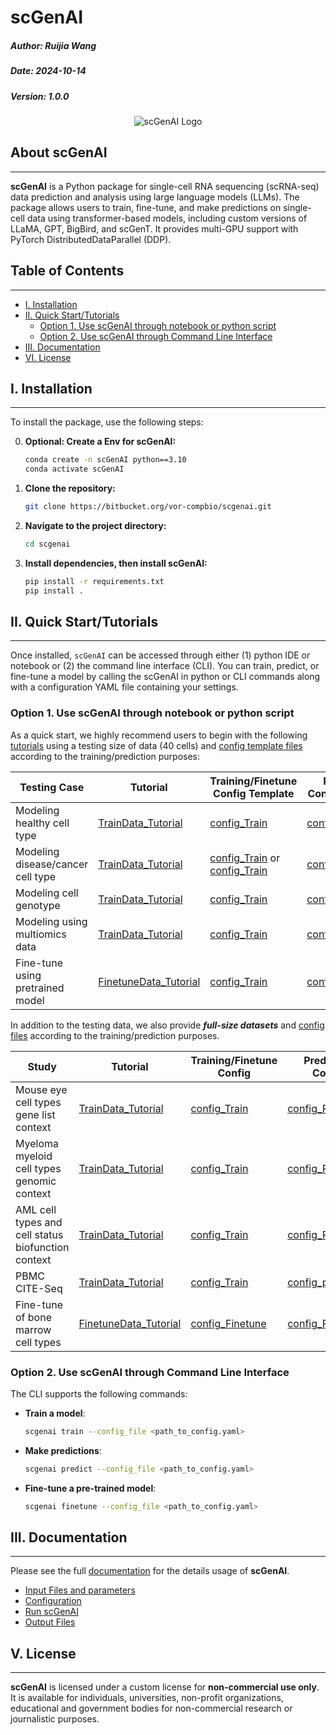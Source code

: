 
# scGenAI


##### Author: Ruijia Wang
##### Date: 2024-10-14
##### Version: 1.0.0

<p align="center">
  <img src="img/log2.png" alt="scGenAI Logo" />
</p>

## About scGenAI
_________

**scGenAI** is a Python package for single-cell RNA sequencing (scRNA-seq) data prediction and analysis using large language models (LLMs). The package allows users to train, fine-tune, and make predictions on single-cell data using transformer-based models, including custom versions of LLaMA, GPT, BigBird, and scGenT. It provides multi-GPU support with PyTorch DistributedDataParallel (DDP).


## Table of Contents
_________

- [I. Installation](#i-installation)
- [II. Quick Start/Tutorials](#ii-quick-start-tutorials)
  - [Option 1. Use scGenAI through notebook or python script](#option-1-use-scgenai-through-notebook-or-python-script)
  - [Option 2. Use scGenAI through Command Line Interface](#option-2-use-scgenai-through-command-line-interface)
- [III. Documentation](#iii-documentation)
- [VI. License](#vi-license)


## I. Installation

_________

To install the package, use the following steps:

0. **Optional: Create a Env for scGenAI:**

    ```bash
    conda create -n scGenAI python==3.10
    conda activate scGenAI
    ```
	
1. **Clone the repository:**

    ```bash
    git clone https://bitbucket.org/vor-compbio/scgenai.git
    ```

2. **Navigate to the project directory:**

    ```bash
    cd scgenai
    ```
	

	
3. **Install dependencies, then install scGenAI:**

    ```bash
    pip install -r requirements.txt
    pip install .
    ```


## II. Quick Start/Tutorials

_________

Once installed, `scGenAI` can be accessed through either (1) python IDE or notebook or (2) the command line interface (CLI). You can train, predict, or fine-tune a model by calling the scGenAI in python or CLI commands along with a configuration YAML file containing your settings.

### Option 1. Use scGenAI through notebook or python script

As a quick start, we highly recommend users to begin with the following [tutorials](./tutorials/) using a testing size of data (40 cells) and [config template files](./examples/config_templates/) according to the training/prediction purposes:

| Testing Case                          | Tutorial                                 | Training/Finetune Config Template                                                                                                     | Prediction Config Template                                                                 |
|-----------------------------------|------------------------------------------|--------------------------------------------------------------------------------------------------------------------------------------|---------------------------------------------------------------------------------------------|
| Modeling healthy cell type        | [TrainData_Tutorial](./tutorials/TrainData_genelist.ipynb)                                 | [config_Train](./examples/config_templates/config_Train_genelist_template_llama.yaml)                   | [config_Prediction](./examples/config_templates/config_Prediction_template.yaml) |
| Modeling disease/cancer cell type | [TrainData_Tutorial](./tutorials/TrainData_biofounction_context.ipynb)         | [config_Train](./examples/config_templates/config_Train_biofounction_context_template_llama.yaml) or [config_Train](./examples/config_templates/config_Train_random_context_template_llama.yaml) | [config_Prediction](./examples/config_templates/config_Prediction_template.yaml) |
| Modeling cell genotype            | [TrainData_Tutorial](./tutorials/TrainData_genomic_context.ipynb)                   | [config_Train](./examples/config_templates/config_Train_genomic_context_template_llama.yaml)     | [config_Prediction](./examples/config_templates/config_Prediction_template.yaml) |
| Modeling using multiomics data    | [TrainData_Tutorial](./tutorials/TrainData_MultiOmics.ipynb)                             | [config_Train](./examples/config_templates/config_Train_MultiOmicsData_template.yaml)                   | [config_Prediction](./examples/config_templates/config_prediction_multiOmic_template.yaml) |
| Fine-tune using pretrained model   | [FinetuneData_Tutorial](./tutorials/FinetuneData_random_context.ipynb)                | [config_Train](./examples/config_templates/config_Finetune_MultiOmicsData_template.yaml)             | [config_Prediction](./examples/config_templates/config_Prediction_template.yaml) |

In addition to the testing data, we also provide ***full-size datasets*** and [config files](./tutorials/yaml/) according to the training/prediction purposes.

| Study                                                          | Tutorial                                 | Training/Finetune Config                                                                                                     | Prediction Config                                                                 |
|----------------------------------------------------------------|------------------------------------------|--------------------------------------------------------------------------------------------------------------------------------------|---------------------------------------------------------------------------------------------|
| Mouse eye cell types <br> gene list context | [TrainData_Tutorial](./tutorials/TrainData_GSE135167_mouse_eye_genelist.ipynb)                                  | [config_Train](./tutorials/yaml/config_genelist_GSE135167_mouse_eye.yaml)                   | [config_Prediction](./tutorials/yaml/config_prediction_GSE135167_mouse_eye.yaml) |
| Myeloma myeloid cell types <br> genomic context | [TrainData_Tutorial](./tutorials/TrainData_GSE154763_MYE_genomic_context.ipynb)                                | [config_Train](./tutorials/yaml/config_genomic_context_GSE154763_MYE.yaml) | [config_Prediction](./tutorials/yaml/config_prediction_GSE154763_MYE.yaml) |
| AML cell types and cell status <br> biofunction context      | [TrainData_Tutorial](./tutorials/TrainData_AML_biofounction_context.ipynb)                                          | [config_Train](./tutorials/yaml/config_biofounction_context_AML.yaml)     | [config_Prediction](./tutorials/yaml/config_prediction_AML.yaml) |
| PBMC CITE-Seq                           | [TrainData_Tutorial](./tutorials/TrainData_pbmc_citeseq_MultiOmics.ipynb)                                            | [config_Train](./tutorials/yaml/config_MultiOmicsData_pbmc_citeseq.yaml)             | [config_prediction](./tutorials/yaml/config_prediction_pbmc_citeseq.yaml) |
| Fine-tune of bone marrow cell types                                       | [FinetuneData_Tutorial](./tutorials/FinetuneData_GSE135194BW_random_context.ipynb)                                | [config_Finetune](./tutorials/yaml/config_Finetune_GSE135194BW_random_context.yaml)       | [config_Prediction](./tutorials/yaml/config_prediction_GSE135194BW_random_context.yaml) |


### Option 2. Use scGenAI through Command Line Interface

The CLI supports the following commands:

- **Train a model**:
    ```bash
    scgenai train --config_file <path_to_config.yaml>
    ```

- **Make predictions**:
    ```bash
    scgenai predict --config_file <path_to_config.yaml>
    ```

- **Fine-tune a pre-trained model**:
    ```bash
    scgenai finetune --config_file <path_to_config.yaml>
    ```

## III. Documentation

_________

Please see the full [documentation](./doc/index.md) for the details usage of **scGenAI**.

- [Input Files and parameters](./doc/input.md)
- [Configuration](./doc/configuration.md)
- [Run scGenAI](./doc/usage.md)
- [Output Files](./doc/output.md)

## V. License

_________


**scGenAI** is licensed under a custom license for **non-commercial use only**. It is available for individuals, universities, non-profit organizations, educational and government bodies for non-commercial research or journalistic purposes.
